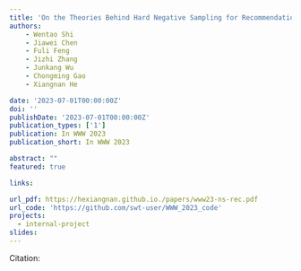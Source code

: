 ```yaml
---
title: 'On the Theories Behind Hard Negative Sampling for Recommendation'
authors:
	- Wentao Shi
	- Jiawei Chen
	- Fuli Feng
	- Jizhi Zhang
	- Junkang Wu
	- Chongming Gao 
	- Xiangnan He

date: '2023-07-01T00:00:00Z'
doi: ''
publishDate: '2023-07-01T00:00:00Z'
publication_types: ['1']
publication: In WWW 2023 
publication_short: In WWW 2023 

abstract: ""
featured: true

links:

url_pdf: https://hexiangnan.github.io./papers/www23-ns-rec.pdf
url_code: 'https://github.com/swt-user/WWW_2023_code'
projects:
  - internal-project
slides:
---
```




Citation:
